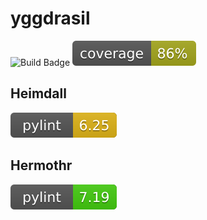 # yggdrasil
![Build Badge](https://travis-ci.org/PouncySilverkitten/yggdrasil.svg?branch=master)
![Coverage Badge](coverage.svg)

## Heimdall
![Pylint Badge](heimdall_data/heimdall.svg)
## Hermothr
![Pylint Badge](hermothr_data/hermothr.svg)
